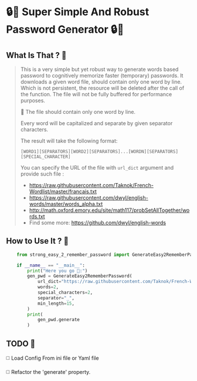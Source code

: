 # 🔒️🥷 Super Simple And Robust Password Generator 🔒️🥷

## What Is That ? 🙊
> This is a very simple but yet robust way to generate words based password to cognitively memorize faster (temporary) 
> passwords.
> It downloads a given word file, should contain only one word by line. Which is not persistent, 
> the resource will be deleted after the call of the function.
> The file will not be fully buffered for performance purposes. 
> 
> 🚨 The file should contain only one word by line.
> 
> Every word will be capitalized and separate by given separator characters.
> 
> The result will take the following format:
> 
>     [WORD1][SEPARATORS][WORD2][SEPARATORS]...[WORDN][SEPARATORS][SPECIAL_CHARACTER]
> 
> You can specify the URL of the file with `url_dict` argument and provide such file :
> 
> - https://raw.githubusercontent.com/Taknok/French-Wordlist/master/francais.txt
> - https://raw.githubusercontent.com/dwyl/english-words/master/words_alpha.txt
> - http://math.oxford.emory.edu/site/math117/probSetAllTogether/words.txt
> - Find some more: https://github.com/dwyl/english-words


## How to Use It ? 🙈
```python
    from strong_easy_2_remember_password import GenerateEasy2RememberPassword

    if __name__ == "__main__":
        print("Here you go 🙈:")
        gen_pwd = GenerateEasy2RememberPassword(
            url_dict="https://raw.githubusercontent.com/Taknok/French-Wordlist/master/francais.txt",
            words=2,
            special_characters=2,
            separator="_",
            min_length=15,
        )
        print(
            gen_pwd.generate
        )
```

## TODO 📃
◻️ Load Config From ini file or Yaml file

◻️ Refactor the 'generate' property.
